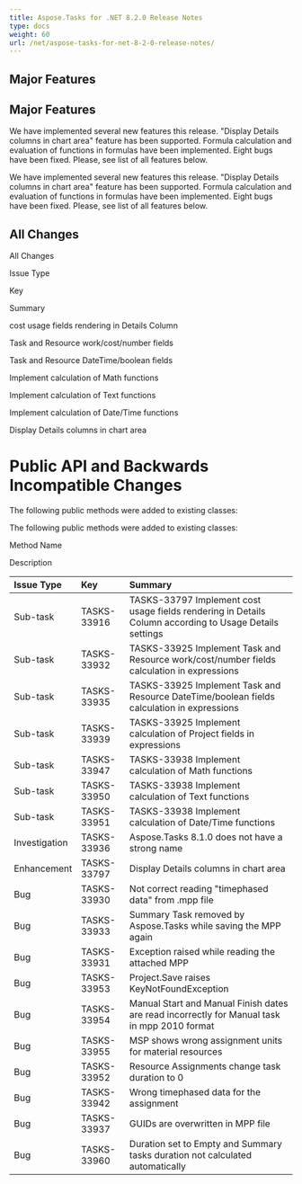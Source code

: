 ```yaml
---
title: Aspose.Tasks for .NET 8.2.0 Release Notes
type: docs
weight: 60
url: /net/aspose-tasks-for-net-8-2-0-release-notes/
---
```


## **Major Features**
## **Major Features**
We have implemented several new features this release. "Display 
Details columns in chart area" feature has been supported. Formula 
calculation and evaluation of functions in formulas have been 
implemented. Eight bugs have been fixed. Please, see list of all 
features below. 

We have implemented several new features this release. "Display 
Details columns in chart area" feature has been supported. Formula 
calculation and evaluation of functions in formulas have been 
implemented. Eight bugs have been fixed. Please, see list of all 
features below.
## **All Changes**
All Changes

Issue Type

Key

Summary

cost usage fields rendering in Details Column

Task and Resource work/cost/number fields

Task and Resource DateTime/boolean fields

Implement calculation of Math functions

Implement calculation of Text functions

Implement calculation of Date/Time functions

Display Details columns in chart area
# **Public API and Backwards Incompatible Changes**
The following public methods were added to existing classes: 

The following public methods were added to existing classes:

Method Name

Description

|**Issue Type** |**Key** |**Summary** |
| :- | :- | :- |
|Sub-task |TASKS-33916 |TASKS-33797 Implement cost usage fields rendering in Details Column according to Usage Details settings |
|Sub-task |TASKS-33932 |TASKS-33925 Implement Task and Resource work/cost/number fields calculation in expressions |
|Sub-task |TASKS-33935 |TASKS-33925 Implement Task and Resource DateTime/boolean fields calculation in expressions |
|Sub-task |TASKS-33939 |TASKS-33925 Implement calculation of Project fields in expressions |
|Sub-task |TASKS-33947 |TASKS-33938 Implement calculation of Math functions |
|Sub-task |TASKS-33950 |TASKS-33938 Implement calculation of Text functions |
|Sub-task |TASKS-33951 |TASKS-33938 Implement calculation of Date/Time functions |
|Investigation |TASKS-33936 |Aspose.Tasks 8.1.0 does not have a strong name |
|Enhancement |TASKS-33797 |Display Details columns in chart area |
|Bug |TASKS-33930 |Not correct reading "timephased data" from .mpp file |
|Bug |TASKS-33933 |Summary Task removed by Aspose.Tasks while saving the MPP again |
|Bug |TASKS-33931 |Exception raised while reading the attached MPP |
|Bug |TASKS-33953 |Project.Save raises KeyNotFoundException |
|Bug |TASKS-33954 |Manual Start and Manual Finish dates are read incorrectly for Manual task in mpp 2010 format |
|Bug |TASKS-33955 |MSP shows wrong assignment units for material resources |
|Bug |TASKS-33952 |Resource Assignments change task duration to 0 |
|Bug |TASKS-33942 |Wrong timephased data for the assignment |
|Bug |TASKS-33937 |GUIDs are overwritten in MPP file |
|Bug |TASKS-33960 |Duration set to Empty and Summary tasks duration not calculated automatically |

